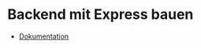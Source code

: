 # Backend mit Express bauen

- [Dokumentation](https://github.com/tomtechstarter/express-template/tree/development/documentation)
